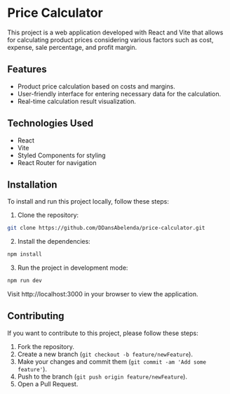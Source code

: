 # Price Calculator

This project is a web application developed with React and Vite that allows for calculating product prices considering various factors such as cost, expense, sale percentage, and profit margin.

## Features

- Product price calculation based on costs and margins.
- User-friendly interface for entering necessary data for the calculation.
- Real-time calculation result visualization.

## Technologies Used

- React
- Vite
- Styled Components for styling
- React Router for navigation

## Installation

To install and run this project locally, follow these steps:

1. Clone the repository:

```sh
git clone https://github.com/DDansAbelenda/price-calculator.git
```

2. Install the dependencies:

```sh
npm install
```

3. Run the project in development mode:

```sh
npm run dev
```

Visit http://localhost:3000 in your browser to view the application.

## Contributing

If you want to contribute to this project, please follow these steps:

1. Fork the repository.
2. Create a new branch (`git checkout -b feature/newFeature`).
3. Make your changes and commit them (`git commit -am 'Add some feature'`).
4. Push to the branch (`git push origin feature/newFeature`).
5. Open a Pull Request.